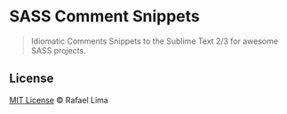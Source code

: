 # SASS Comment Snippets

> Idiomatic Comments Snippets to the Sublime Text 2/3 for awesome SASS projects.

## License

[MIT License](/LICENSE) © Rafael Lima
